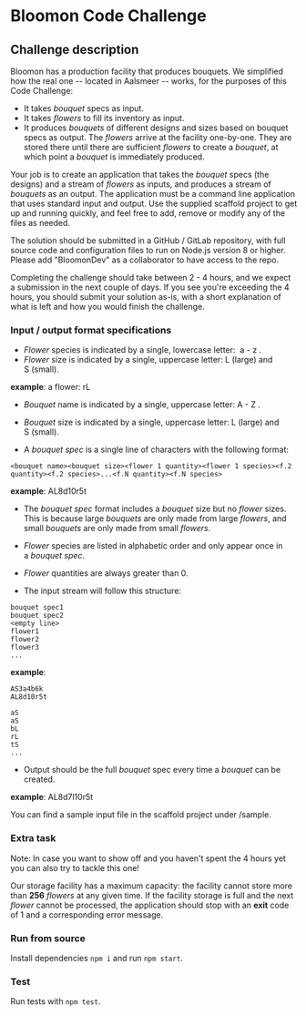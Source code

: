 # Bloomon Code Challenge
## Challenge description
Bloomon has a production facility that produces bouquets. We simplified how the real one -- located in Aalsmeer -- works, for the purposes of this Code Challenge:

* It takes _bouquet_ specs as input.
* It takes _flowers_ to fill its inventory as input.
* It produces _bouquets_ of different designs and sizes based on bouquet specs as output.
The _flowers_ arrive at the facility one-by-one. They are stored there until there are sufficient _flowers_ to create a _bouquet_, at which point a _bouquet_ is immediately produced.

Your job is to create an application that takes the _bouquet_ specs (the designs) and a stream of _flowers_ as inputs, and produces a stream of _bouquets_ as an output. The application must be a command line application that uses standard input and output. Use the supplied scaffold project to get up and running quickly, and feel free to add, remove or modify any of the files as needed.

The solution should be submitted in a GitHub / GitLab repository, with full source code and configuration files to run on Node.js version 8 or higher. Please add "BloomonDev" as a collaborator to have access to the repo.

Completing the challenge should take between 2 - 4 hours, and we expect a submission in the next couple of days. If you see you're exceeding the 4 hours, you should submit your solution as-is, with a short explanation of what is left and how you would finish the challenge.

### Input / output format specifications
* _Flower_ species is indicated by a single, lowercase letter:  a - z .
* _Flower_ size is indicated by a single, uppercase letter: L (large) and S (small).

**example**: a flower: rL

* _Bouquet_ name is indicated by a single, uppercase letter: A - Z .
* _Bouquet_ size is indicated by a single, uppercase letter: L (large) and S (small).


* A _bouquet spec_ is a single line of characters with the following format:

```
<bouquet name><bouquet size><flower 1 quantity><flower 1 species><f.2 quantity><f.2 species>...<f.N quantity><f.N species>
```

**example**: AL8d10r5t

* The _bouquet spec_ format includes a _bouquet_ size but no _flower_ sizes. This is because large _bouquets_ are only made from large _flowers_, and small _bouquets_ are only made from small _flowers_.
* _Flower_ species are listed in alphabetic order and only appear once in a _bouquet spec_.
* _Flower_ quantities are always greater than 0.


* The input stream will follow this structure:
```
bouquet spec1
bouquet spec2
<empty line>
flower1
flower2
flower3
...
```

**example**: 

```
AS3a4b6k
AL8d10r5t

aS
aS
bL
rL
tS
...
```

* Output should be the full _bouquet_ spec every time a _bouquet_ can be created.

**example**: AL8d7l10r5t

You can find a sample input file in the scaffold project under /sample.

### Extra task
Note: In case you want to show off and you haven't spent the 4 hours yet you can also try to tackle this one!

Our storage facility has a maximum capacity: the facility cannot store more than **256** _flowers_ at any given time. If the facility storage is full and the next _flower_ cannot be processed, the application should stop with an **exit** code of 1 and a corresponding error message.

### Run from source

Install dependencies `npm i` and run `npm start`.

### Test

Run tests with `npm test`.
